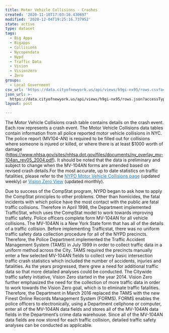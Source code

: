 ```yaml
---
title: Motor Vehicle Collisions - Crashes
created: '2020-11-10T17:03:16.430697'
modified: '2020-12-04T19:25:16.737952'
state: active
type: dataset
tags:
  - Big Apps
  - Bigapps
  - Collisions
  - Nycopendata
  - Nypd
  - Traffic Data
  - Vision
  - Visionzero
  - Zero
groups:
  - Local Government
csv_url: 'https://data.cityofnewyork.us/api/views/h9gi-nx95/rows.csv?accessType=DOWNLOAD'
json_url: >-
  https://data.cityofnewyork.us/api/views/h9gi-nx95/rows.json?accessType=DOWNLOAD
layout: post

---
```

The Motor Vehicle Collisions crash table contains details on the crash event. Each row represents a crash event. The Motor Vehicle Collisions data tables contain information from all police reported motor vehicle collisions in NYC. The police report (MV104-AN) is required to be filled out for collisions where someone is injured or killed, or where there is at least $1000 worth of damage (https://www.nhtsa.gov/sites/nhtsa.dot.gov/files/documents/ny_overlay_mv-104an_rev05_2004.pdf).  It should be noted that the data is preliminary and subject to change when the MV-104AN forms are amended based on revised crash details.For the most accurate, up to date statistics on traffic fatalities, please refer to the <a href="https://www1.nyc.gov/site/nypd/stats/traffic-data/traffic-data-collision.page" style="color:#187bcd;">NYPD Motor Vehicle Collisions page</a> (updated weekly) or <a href="http://www.nycvzv.info/" style="color:#187bcd;">Vision Zero View</a> (updated monthly).

</p>
Due to success of the CompStat program, NYPD began to ask how to apply the CompStat principles  to other problems.  Other than homicides, the fatal incidents with which police have the most contact with the public are fatal traffic collisions.  Therefore in April 1998, the Department implemented TrafficStat, which uses the CompStat model to work towards improving traffic safety.  Police officers complete form MV-104AN  for all vehicle collisions.  The MV-104AN is a New York State form that has all of the details of a traffic collision.  Before implementing Trafficstat, there was no uniform traffic safety data collection procedure for all of the NYPD precincts.  Therefore, the Police Department implemented the Traffic Accident Management System (TAMS) in July 1999 in order to collect traffic data in a uniform method across the City.  TAMS required the precincts manually enter a few selected MV-104AN fields to collect very basic intersection traffic crash statistics which included the number of accidents, injuries and fatalities. As the years progressed, there grew a need for additional traffic data so that more detailed analyses could be conducted. The Citywide traffic safety initiative, Vision Zero started in the year 2014.  Vision Zero further emphasized the need for the collection of more traffic data in order to work towards the Vision Zero goal, which is to eliminate traffic fatalities.  Therefore, the Department in March 2016 replaced the TAMS with the new Finest Online Records Management System (FORMS).  FORMS enables the police officers to electronically, using a Department cellphone or computer, enter all of the MV-104AN data fields and stores all of the MV-104AN data fields in the Department’s crime data warehouse.  Since all of the MV-104AN data fields are now stored for each traffic collision, detailed traffic safety analyses can be conducted as applicable.
